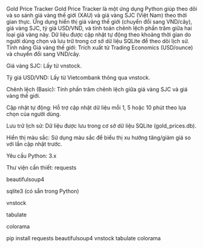 Gold Price Tracker
Gold Price Tracker là một ứng dụng Python giúp theo dõi và so sánh giá vàng thế giới (XAU) và giá vàng SJC (Việt Nam) theo thời gian thực. Ứng dụng hiển thị giá vàng thế giới (chuyển đổi sang VND/cây), giá vàng SJC, tỷ giá USD/VND, và tính toán chênh lệch phần trăm giữa hai loại giá vàng này. Dữ liệu được cập nhật tự động theo khoảng thời gian do người dùng chọn và lưu trữ trong cơ sở dữ liệu SQLite để theo dõi lịch sử.
Tính năng
Giá vàng thế giới: Trích xuất từ Trading Economics (USD/ounce) và chuyển đổi sang VND/cây.

Giá vàng SJC: Lấy từ vnstock.

Tỷ giá USD/VND: Lấy từ Vietcombank thông qua vnstock.

Chênh lệch (Basic): Tính phần trăm chênh lệch giữa giá vàng SJC và giá vàng thế giới.

Cập nhật tự động: Hỗ trợ cập nhật dữ liệu mỗi 1, 5 hoặc 10 phút theo lựa chọn của người dùng.

Lưu trữ lịch sử: Dữ liệu được lưu trong cơ sở dữ liệu SQLite (gold_prices.db).

Hiển thị màu sắc: Sử dụng màu sắc để biểu thị xu hướng tăng/giảm giá so với lần cập nhật trước.

Yêu cầu
Python: 3.x

Thư viện cần thiết:
requests

beautifulsoup4

sqlite3 (có sẵn trong Python)

vnstock

tabulate

colorama

pip install requests beautifulsoup4 vnstock tabulate colorama
